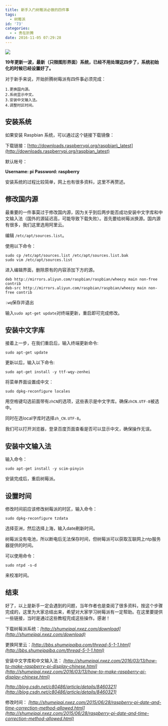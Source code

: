 ```yaml
---
title: 新手入门树莓派必做的四件事
tags:
  - 树莓派
id: '73'
categories:
  - - 贵在折腾
date: 2016-11-05 07:29:28
---
```


![](https://cdn.pixabay.com/photo/2019/09/02/15/43/smarthome-4447520__480.jpg)

**19年更新一波，最新（只限图形界面）系统，已经不用处理这四步了，系统初始化的时候已经设置好了。**

对于新手来说，开始折腾树莓派有四件事必须完成：

```
1.更换国内源。
2.系统显示中文。
3.安装中文输入法。
4.调整时区时间。
```
<!-- more -->
## 安装系统

如果安装 Raspbian 系统，可以通过这个链接下载镜像：

下载链接：[http://downloads.raspberrypi.org/raspbian\_latest](http://downloads.raspberrypi.org/raspbian_latest)

默认帐号：

**Username: pi** **Password: raspberry​​**

安装系统的过程比较简单，网上也有很多资料，这里不再赘述。

## 修改国内源

最重要的一件事莫过于修改国内源，因为关乎到后两步能否成功安装中文字库和中文输入法（国外的源延迟高，可能导致下载失败）。首先要给树莓派换源。国内源有很多，我们这里选用阿里云。

编辑 `/etc/apt/sources.list`。

使用以下命令：

```shell
sudo cp /etc/apt/sources.list /etc/apt/sources.list.bak
sudo vim /etc/apt/sources.list
```

进入编辑界面，删除原有的内容添加下方的源。

```
deb http://mirrors.aliyun.com/raspbian/raspbian/wheezy main non-free contrib
deb-src http://mirrors.aliyun.com/raspbian/raspbian/wheezy main non-free contrib
```

`:wq`保存并退出

输入`sudo apt-get update`对终端更新，重启即可完成修改。

## 安装中文字库

接着上一步，在我们重启后，输入终端更新命令:

`sudo apt-get update`

更新以后，输入以下命令:

`sudo apt-get install -y ttf-wqy-zenhei`

将菜单界面设置成中文：

`sudo dpkg-reconfigure locales`

用空格键勾选前面带有`zhCN`的选项，这些表示是中文字库。确保`zhCN.UTF-8`被选中。

同时在选local字库时选择`zh_CN.UTF-8`。

我们可以打开浏览器，登录百度页面查看是否可以显示中文，确保操作无误。

## 安装中文输入法

输入命令：

`sudo apt-get install -y scim-pinyin`

安装完成后，重启树莓派。

## 设置时间

修改时间前应该修改树莓派的时区，输入命令：

`sudo dpkg-reconfigure tzdata`

选择亚洲，然后选择上海，输入date刷新时间。

树莓派没有电池，所以断电后无法保存时间，但树莓派可以获取互联网上ntp服务器提供的时间。

可以使用命令：

`sudo ntpd -s-d`

来校准时间。​

## 结束

好了，以上是新手一定会遇到的问题，当年作者也是查阅了很多资料，按这个步骤完成的，这里为大家总结出来，希望对大家学习树莓派有一定帮助。在这里要提供一些链接，当时是通过这些教程完成这些操作。感谢！

下载树莓派系统：_[http://shumeipai.nxez.com/download](http://shumeipai.nxez.com/download)_

更换阿里云：_[http://bbs.shumeipaiba.com/thread-5-1-1.html](http://bbs.shumeipaiba.com/thread-5-1-1.html)_

安装中文字库和中文输入法： _[http://shumeipai.nxez.com/2016/03/13/how-to-make-raspberry-pi-display-chinese.html](http://shumeipai.nxez.com/2016/03/13/how-to-make-raspberry-pi-display-chinese.html)_

_[http://blog.csdn.net/c80486/article/details/8460321](http://blog.csdn.net/c80486/article/details/8460321)_

修改时间： _[http://shumeipai.nxez.com/2015/06/28/raspberry-pi-date-and-time-correction-method-allowed.html](http://shumeipai.nxez.com/2015/06/28/raspberry-pi-date-and-time-correction-method-allowed.html)_